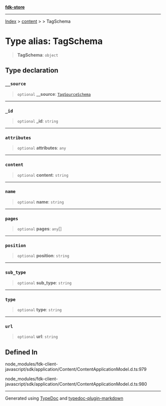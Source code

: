 [**fdk-store**](../../../README.md)
***

[Index](../../../API.md) > [content](../../README.md) > [<internal>](../README.md) > TagSchema

# Type alias: TagSchema

> **TagSchema**: `object`

## Type declaration

### `__source`

> `optional` **\_\_source**: [`TagSourceSchema`](type-alias.TagSourceSchema.md)

***

### `_id`

> `optional` **\_id**: `string`

***

### `attributes`

> `optional` **attributes**: `any`

***

### `content`

> `optional` **content**: `string`

***

### `name`

> `optional` **name**: `string`

***

### `pages`

> `optional` **pages**: `any`[]

***

### `position`

> `optional` **position**: `string`

***

### `sub_type`

> `optional` **sub\_type**: `string`

***

### `type`

> `optional` **type**: `string`

***

### `url`

> `optional` **url**: `string`

## Defined In

node\_modules/fdk-client-javascript/sdk/application/Content/ContentApplicationModel.d.ts:979

node\_modules/fdk-client-javascript/sdk/application/Content/ContentApplicationModel.d.ts:980

***
Generated using [TypeDoc](https://typedoc.org/) and [typedoc-plugin-markdown](https://www.npmjs.com/package/typedoc-plugin-markdown)
